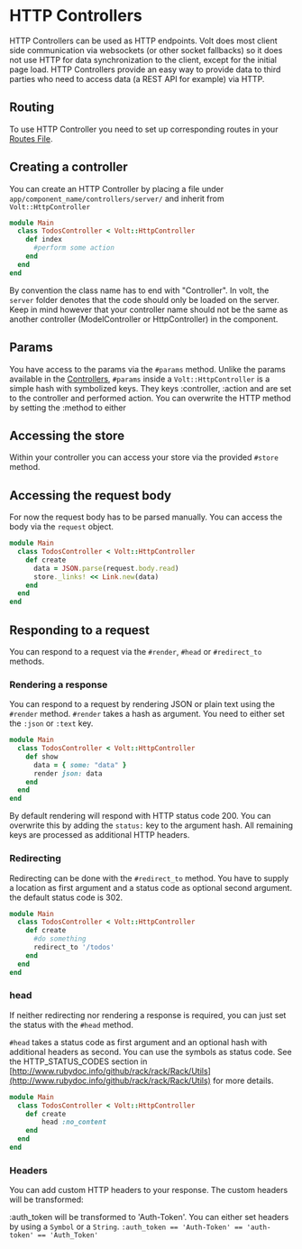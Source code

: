 # HTTP Controllers


HTTP Controllers can be used as HTTP endpoints.  Volt does most client side communication via websockets (or other socket fallbacks) so it does not use HTTP for data synchronization to the client, except for the initial page load.  HTTP Controllers provide an easy way to provide data to third parties who need to access data (a REST API for example) via HTTP.

## Routing

To use HTTP Controller you need to set up corresponding routes in your [Routes File](routes_file.md).

## Creating a controller

You can create an HTTP Controller by placing a file under ```app/component_name/controllers/server/``` and inherit from ```Volt::HttpController```
```ruby
module Main
  class TodosController < Volt::HttpController
    def index
      #perform some action
    end
  end
end
```

By convention the class name has to end with "Controller".  In volt, the ```server``` folder denotes that the code should only be loaded on the server.  Keep in mind however that your controller name should not be the same as another controller (ModelController or HttpController) in the component.

## Params

You have access to the params via the ```#params``` method. Unlike the params available in the [Controllers](controllers.md), ```#params```  inside a ```Volt::HttpController``` is a simple hash with symbolized keys. They keys :controller, :action and are set to the controller and performed action. You can overwrite the HTTP method by setting the :method to either

## Accessing the store

Within your controller you can access your store via the provided ```#store``` method.

## Accessing the request body

For now the request body has to be parsed manually. You can access the body via the ```request``` object.

```ruby
module Main
  class TodosController < Volt::HttpController
    def create
      data = JSON.parse(request.body.read)
      store._links! << Link.new(data)
    end
  end
end
```

## Responding to a request

You can respond to a request via the ```#render```, ```#head``` or ```#redirect_to``` methods.

### Rendering a response

You can respond to a request by rendering JSON or plain text using the ```#render``` method. ```#render``` takes a hash as argument. You need to either set the ```:json``` or ```:text``` key.

```ruby
module Main
  class TodosController < Volt::HttpController
    def show
  	  data = { some: "data" }
  	  render json: data
    end
  end
end
```

By default rendering will respond with HTTP status code 200. You can overwrite this by adding the ```status:``` key to the argument hash. All remaining keys are processed as additional HTTP headers.

### Redirecting

Redirecting can be done with the ```#redirect_to``` method. You have to supply a location as first argument and a status code as optional second argument. the default status code is 302.

```ruby
module Main
  class TodosController < Volt::HttpController
    def create
  	  #do something
  	  redirect_to '/todos'
    end
  end
end
```

### head

If neither redirecting nor rendering a response is required, you can just set the status with the ```#head``` method.

```#head``` takes a status code as first argument and an optional hash with additional headers as second. You can use the symbols as status code. See the HTTP_STATUS_CODES section in [http://www.rubydoc.info/github/rack/rack/Rack/Utils](http://www.rubydoc.info/github/rack/rack/Rack/Utils) for more details.

```ruby
module Main
  class TodosController < Volt::HttpController
    def create
    	head :no_content
    end
  end
end
```

### Headers
You can add custom HTTP headers to your response. The custom headers will be transformed:

:auth_token will be transformed to 'Auth-Token'. You can either set headers by using a ```Symbol``` or a ```String```.
   ```:auth_token == 'Auth-Token' == 'auth-token' == 'Auth_Token'```
